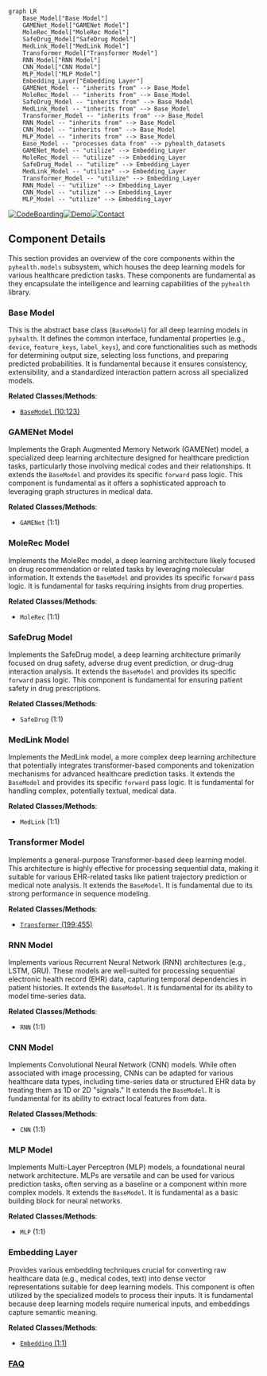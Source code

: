 ```mermaid
graph LR
    Base_Model["Base Model"]
    GAMENet_Model["GAMENet Model"]
    MoleRec_Model["MoleRec Model"]
    SafeDrug_Model["SafeDrug Model"]
    MedLink_Model["MedLink Model"]
    Transformer_Model["Transformer Model"]
    RNN_Model["RNN Model"]
    CNN_Model["CNN Model"]
    MLP_Model["MLP Model"]
    Embedding_Layer["Embedding Layer"]
    GAMENet_Model -- "inherits from" --> Base_Model
    MoleRec_Model -- "inherits from" --> Base_Model
    SafeDrug_Model -- "inherits from" --> Base_Model
    MedLink_Model -- "inherits from" --> Base_Model
    Transformer_Model -- "inherits from" --> Base_Model
    RNN_Model -- "inherits from" --> Base_Model
    CNN_Model -- "inherits from" --> Base_Model
    MLP_Model -- "inherits from" --> Base_Model
    Base_Model -- "processes data from" --> pyhealth_datasets
    GAMENet_Model -- "utilize" --> Embedding_Layer
    MoleRec_Model -- "utilize" --> Embedding_Layer
    SafeDrug_Model -- "utilize" --> Embedding_Layer
    MedLink_Model -- "utilize" --> Embedding_Layer
    Transformer_Model -- "utilize" --> Embedding_Layer
    RNN_Model -- "utilize" --> Embedding_Layer
    CNN_Model -- "utilize" --> Embedding_Layer
    MLP_Model -- "utilize" --> Embedding_Layer
```
[![CodeBoarding](https://img.shields.io/badge/Generated%20by-CodeBoarding-9cf?style=flat-square)](https://github.com/CodeBoarding/CodeBoarding)[![Demo](https://img.shields.io/badge/Try%20our-Demo-blue?style=flat-square)](https://www.codeboarding.org/demo)[![Contact](https://img.shields.io/badge/Contact%20us%20-%20contact@codeboarding.org-lightgrey?style=flat-square)](mailto:contact@codeboarding.org)

## Component Details

This section provides an overview of the core components within the `pyhealth.models` subsystem, which houses the deep learning models for various healthcare prediction tasks. These components are fundamental as they encapsulate the intelligence and learning capabilities of the `pyhealth` library.

### Base Model
This is the abstract base class (`BaseModel`) for all deep learning models in `pyhealth`. It defines the common interface, fundamental properties (e.g., `device`, `feature_keys`, `label_keys`), and core functionalities such as methods for determining output size, selecting loss functions, and preparing predicted probabilities. It is fundamental because it ensures consistency, extensibility, and a standardized interaction pattern across all specialized models.


**Related Classes/Methods**:

- <a href="https://github.com/sunlabuiuc/PyHealth/blob/master/pyhealth/models/base_model.py#L10-L123" target="_blank" rel="noopener noreferrer">`BaseModel` (10:123)</a>


### GAMENet Model
Implements the Graph Augmented Memory Network (GAMENet) model, a specialized deep learning architecture designed for healthcare prediction tasks, particularly those involving medical codes and their relationships. It extends the `BaseModel` and provides its specific `forward` pass logic. This component is fundamental as it offers a sophisticated approach to leveraging graph structures in medical data.


**Related Classes/Methods**:

- `GAMENet` (1:1)


### MoleRec Model
Implements the MoleRec model, a deep learning architecture likely focused on drug recommendation or related tasks by leveraging molecular information. It extends the `BaseModel` and provides its specific `forward` pass logic. It is fundamental for tasks requiring insights from drug properties.


**Related Classes/Methods**:

- `MoleRec` (1:1)


### SafeDrug Model
Implements the SafeDrug model, a deep learning architecture primarily focused on drug safety, adverse drug event prediction, or drug-drug interaction analysis. It extends the `BaseModel` and provides its specific `forward` pass logic. This component is fundamental for ensuring patient safety in drug prescriptions.


**Related Classes/Methods**:

- `SafeDrug` (1:1)


### MedLink Model
Implements the MedLink model, a more complex deep learning architecture that potentially integrates transformer-based components and tokenization mechanisms for advanced healthcare prediction tasks. It extends the `BaseModel` and provides its specific `forward` pass logic. It is fundamental for handling complex, potentially textual, medical data.


**Related Classes/Methods**:

- `MedLink` (1:1)


### Transformer Model
Implements a general-purpose Transformer-based deep learning model. This architecture is highly effective for processing sequential data, making it suitable for various EHR-related tasks like patient trajectory prediction or medical note analysis. It extends the `BaseModel`. It is fundamental due to its strong performance in sequence modeling.


**Related Classes/Methods**:

- <a href="https://github.com/sunlabuiuc/PyHealth/blob/master/pyhealth/models/transformer.py#L199-L455" target="_blank" rel="noopener noreferrer">`Transformer` (199:455)</a>


### RNN Model
Implements various Recurrent Neural Network (RNN) architectures (e.g., LSTM, GRU). These models are well-suited for processing sequential electronic health record (EHR) data, capturing temporal dependencies in patient histories. It extends the `BaseModel`. It is fundamental for its ability to model time-series data.


**Related Classes/Methods**:

- `RNN` (1:1)


### CNN Model
Implements Convolutional Neural Network (CNN) models. While often associated with image processing, CNNs can be adapted for various healthcare data types, including time-series data or structured EHR data by treating them as 1D or 2D "signals." It extends the `BaseModel`. It is fundamental for its ability to extract local features from data.


**Related Classes/Methods**:

- `CNN` (1:1)


### MLP Model
Implements Multi-Layer Perceptron (MLP) models, a foundational neural network architecture. MLPs are versatile and can be used for various prediction tasks, often serving as a baseline or a component within more complex models. It extends the `BaseModel`. It is fundamental as a basic building block for neural networks.


**Related Classes/Methods**:

- `MLP` (1:1)


### Embedding Layer
Provides various embedding techniques crucial for converting raw healthcare data (e.g., medical codes, text) into dense vector representations suitable for deep learning models. This component is often utilized by the specialized models to process their inputs. It is fundamental because deep learning models require numerical inputs, and embeddings capture semantic meaning.


**Related Classes/Methods**:

- <a href="https://github.com/sunlabuiuc/PyHealth/blob/master/pyhealth/models/embedding.py#L1-L1" target="_blank" rel="noopener noreferrer">`Embedding` (1:1)</a>




### [FAQ](https://github.com/CodeBoarding/GeneratedOnBoardings/tree/main?tab=readme-ov-file#faq)